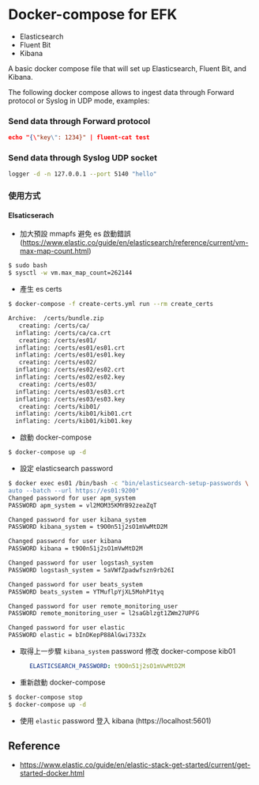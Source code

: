 # Docker-compose for EFK 
- Elasticsearch
- Fluent Bit
- Kibana

A basic docker compose file that will set up Elasticsearch, Fluent Bit, and Kibana.

The following docker compose allows to ingest data through Forward protocol or Syslog in UDP mode, examples:

### Send data through Forward protocol

```json
echo "{\"key\": 1234}" | fluent-cat test
```

### Send data through Syslog UDP socket

```bash
logger -d -n 127.0.0.1 --port 5140 "hello"
```

### 使用方式

#### Elsaticserach
- 加大預設 mmapfs 避免 es 啟動錯誤 (https://www.elastic.co/guide/en/elasticsearch/reference/current/vm-max-map-count.html)
```bash
$ sudo bash
$ sysctl -w vm.max_map_count=262144
```

- 產生 es certs
```bash
$ docker-compose -f create-certs.yml run --rm create_certs

Archive:  /certs/bundle.zip
   creating: /certs/ca/
  inflating: /certs/ca/ca.crt        
   creating: /certs/es01/
  inflating: /certs/es01/es01.crt    
  inflating: /certs/es01/es01.key    
   creating: /certs/es02/
  inflating: /certs/es02/es02.crt    
  inflating: /certs/es02/es02.key    
   creating: /certs/es03/
  inflating: /certs/es03/es03.crt    
  inflating: /certs/es03/es03.key    
   creating: /certs/kib01/
  inflating: /certs/kib01/kib01.crt  
  inflating: /certs/kib01/kib01.key  
```

- 啟動 docker-compose
```bash
$ docker-compose up -d
```

- 設定 elasticsearch password
```bash
$ docker exec es01 /bin/bash -c "bin/elasticsearch-setup-passwords \
auto --batch --url https://es01:9200"
Changed password for user apm_system
PASSWORD apm_system = vl2MOM35KMYB92zeaZqT

Changed password for user kibana_system
PASSWORD kibana_system = t9O0n51j2sO1mVwMtD2M

Changed password for user kibana
PASSWORD kibana = t9O0n51j2sO1mVwMtD2M

Changed password for user logstash_system
PASSWORD logstash_system = 5aVWfZpadwfszn9rb26I

Changed password for user beats_system
PASSWORD beats_system = YTMuflpYjXL5MohP1tyq

Changed password for user remote_monitoring_user
PASSWORD remote_monitoring_user = l2saGblzgt1ZWm27UPFG

Changed password for user elastic
PASSWORD elastic = bInDKepP88AlGwi733Zx
```

- 取得上一步驟 `kibana_system` password 修改 docker-compose kib01
```yaml
      ELASTICSEARCH_PASSWORD: t9O0n51j2sO1mVwMtD2M
```

- 重新啟動 docker-compose
```bash
$ docker-compose stop
$ docker-compose up -d
```

- 使用 `elastic` password 登入 kibana (https://localhost:5601)

## Reference
- https://www.elastic.co/guide/en/elastic-stack-get-started/current/get-started-docker.html
